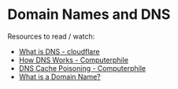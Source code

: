 # Domain Names and DNS

Resources to read / watch:
- [What is DNS - cloudflare](https://www.cloudflare.com/learning/dns/what-is-dns/)
- [How DNS Works - Computerphile](https://www.youtube.com/watch?v=uOfonONtIuk)
- [DNS Cache Poisoning - Computerphile](https://www.youtube.com/watch?v=7MT1F0O3_Yw)
- [What is a Domain Name?](https://developer.mozilla.org/en-US/docs/Learn/Common_questions/What_is_a_domain_name)

